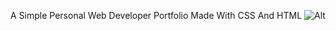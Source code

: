 
A Simple Personal Web Developer Portfolio Made With CSS And HTML
![Alt](https://repobeats.axiom.co/api/embed/8f17a1b7422c0e701a309085f0edec6cb16f25e4.svg "Repobeats analytics image")
